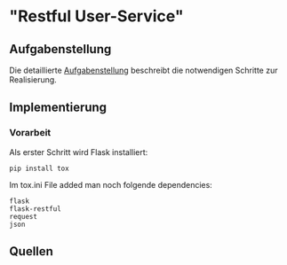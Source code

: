 # "Restful User-Service"

## Aufgabenstellung
Die detaillierte [Aufgabenstellung](TASK.md) beschreibt die notwendigen Schritte zur Realisierung.

## Implementierung
### Vorarbeit
Als erster Schritt wird Flask installiert:

    pip install tox
Im tox.ini File added man noch folgende dependencies:

    flask
    flask-restful
    request
    json

## Quellen
